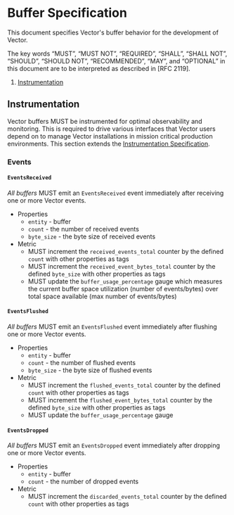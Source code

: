 # Buffer Specification

This document specifies Vector's buffer behavior for the development of Vector.

The key words “MUST”, “MUST NOT”, “REQUIRED”, “SHALL”, “SHALL NOT”, “SHOULD”,
“SHOULD NOT”, “RECOMMENDED”, “MAY”, and “OPTIONAL” in this document are to be
interpreted as described in [RFC 2119].

<!-- MarkdownTOC autolink="true" style="ordered" indent="   " -->

1. [Instrumentation](#instrumentation)

<!-- /MarkdownTOC -->

## Instrumentation

Vector buffers MUST be instrumented for optimal observability and monitoring. This is required to drive various interfaces that Vector users depend on to manage Vector installations in mission critical production environments. This section extends the [Instrumentation Specification].

### Events
#### `EventsReceived`
*All buffers* MUST emit an `EventsReceived` event immediately after receiving one or more Vector events.
* Properties
  * `entity` - buffer
  * `count` - the number of received events
  * `byte_size` - the byte size of received events
* Metric
  * MUST increment the `received_events_total` counter by the defined `count` with other properties as tags
  * MUST increment the `received_event_bytes_total` counter by the defined `byte_size` with other properties as tags
  * MUST update the `buffer_usage_percentage` gauge which measures the current buffer space utilization (number of events/bytes) over total space available (max number of events/bytes)

#### `EventsFlushed`
*All buffers* MUST emit an `EventsFlushed` event immediately after flushing one or more Vector events.
* Properties
  * `entity` - buffer
  * `count` - the number of flushed events
  * `byte_size` - the byte size of flushed events
* Metric
  * MUST increment the `flushed_events_total` counter by the defined `count` with other properties as tags 
  * MUST increment the `flushed_event_bytes_total` counter by the defined `byte_size` with other properties as tags 
  * MUST update the `buffer_usage_percentage` gauge 

#### `EventsDropped`
*All buffers* MUST emit an `EventsDropped` event immediately after dropping one or more Vector events.
* Properties
  * `entity` - buffer
  * `count` - the number of dropped events
* Metric
  * MUST increment the `discarded_events_total` counter by the defined `count` with other properties as tags

[Instrumentation Specification]: instrumentation.md